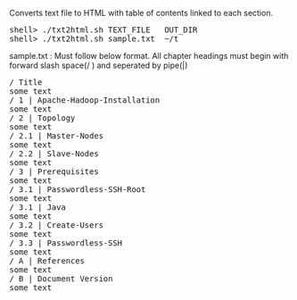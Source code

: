 Converts text file to HTML with table of contents linked to each section. 
<pre>
shell> ./txt2html.sh TEXT_FILE   OUT_DIR
shell> ./txt2html.sh sample.txt  ~/t
</pre>
sample.txt  : Must follow below format. All chapter headings must begin with forward slash space(/ ) and seperated by pipe(|)
<pre>
/ Title
some text
/ 1 | Apache-Hadoop-Installation
some text
/ 2 | Topology
some text
/ 2.1 | Master-Nodes
some text
/ 2.2 | Slave-Nodes
some text
/ 3 | Prerequisites
some text
/ 3.1 | Passwordless-SSH-Root
some text
/ 3.1 | Java
some text
/ 3.2 | Create-Users
some text
/ 3.3 | Passwordless-SSH
some text
/ A | References
some text
/ B | Document Version
some text
</pre>
